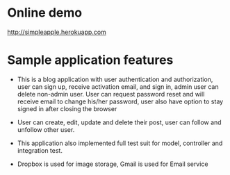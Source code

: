 # Online demo
http://simpleapple.herokuapp.com
# Sample application features

- This is a blog application with user authentication and authorization, user can sign up, receive activation email, and sign in, admin user can delete non-admin user. User can request password reset and will receive email to change his/her password, user also have option to stay signed in after closing the browser

- User can create, edit, update and delete their post, user can follow and unfollow other user.

- This application also implemented full test suit for model, controller and integration test.

- Dropbox is used for image storage, Gmail is used for Email service